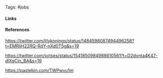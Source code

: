 Tags: #jobs 

#### Links

#### References
https://twitter.com/lilykonings/status/1484598087494496258?t=EMRljH22RQ-RdY-nXd0T5g&s=19

https://twitter.com/sytses/status/1541850984988610561?t=D2dvnta4K47-dlXqCin_BA&s=19

https://pastebin.com/TWPwvu1m